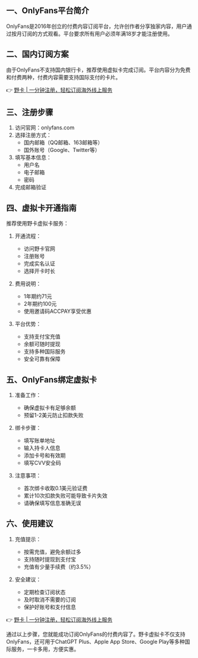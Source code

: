 ## 一、OnlyFans平台简介

OnlyFans是2016年创立的付费内容订阅平台，允许创作者分享独家内容，用户通过按月订阅的方式观看。平台要求所有用户必须年满18岁才能注册使用。

## 二、国内订阅方案

由于OnlyFans不支持国内银行卡，推荐使用虚拟卡完成订阅。平台内容分为免费和付费两种，付费内容需要支持国际支付的卡片。

👉 [野卡 | 一分钟注册，轻松订阅海外线上服务](https://bit.ly/bewildcard)

## 三、注册步骤

1. 访问官网：onlyfans.com
2. 选择注册方式：
   - 国内邮箱（QQ邮箱、163邮箱等）
   - 国外账号（Google、Twitter等）
3. 填写基本信息：
   - 用户名
   - 电子邮箱
   - 密码
4. 完成邮箱验证

## 四、虚拟卡开通指南

推荐使用野卡虚拟卡服务：

1. 开通流程：
   - 访问野卡官网
   - 注册账号
   - 完成实名认证
   - 选择开卡时长

2. 费用说明：
   - 1年期约71元
   - 2年期约100元
   - 使用邀请码ACCPAY享受优惠

3. 平台优势：
   - 支持支付宝充值
   - 余额可随时提现
   - 支持多种国际服务
   - 安全可靠有保障

## 五、OnlyFans绑定虚拟卡

1. 准备工作：
   - 确保虚拟卡有足够余额
   - 预留1-2美元防止扣款失败

2. 绑卡步骤：
   - 填写账单地址
   - 输入持卡人信息
   - 添加卡号和有效期
   - 填写CVV安全码

3. 注意事项：
   - 首次绑卡收取0.1美元验证费
   - 累计10次扣款失败可能导致卡片失效
   - 请确保填写信息准确无误

## 六、使用建议

1. 充值提示：
   - 按需充值，避免余额过多
   - 支持随时提现到支付宝
   - 充值有少量手续费（约3.5%）

2. 安全建议：
   - 定期检查订阅状态
   - 及时取消不需要的订阅
   - 保护好账号和支付信息

👉 [野卡 | 一分钟注册，轻松订阅海外线上服务](https://bit.ly/bewildcard)

通过以上步骤，您就能成功订阅OnlyFans的付费内容了。野卡虚拟卡不仅支持OnlyFans，还可用于ChatGPT Plus、Apple App Store、Google Play等多种国际服务，一卡多用，方便实惠。